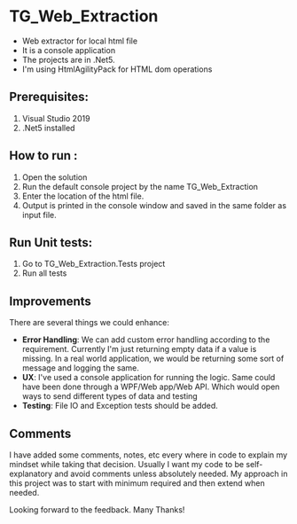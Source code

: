 # TG_Web_Extraction
- Web extractor for local html file
- It is a console application
- The projects are in .Net5.
- I'm using HtmlAgilityPack for HTML dom operations

## Prerequisites:
1. Visual Studio 2019
2. .Net5 installed

## How to run :
1. Open the solution
2. Run the default console project by the name TG_Web_Extraction
3. Enter the location of the html file.
4. Output is printed in the console window and saved in the same folder as input file.

## Run Unit tests:
1. Go to TG_Web_Extraction.Tests project
2. Run all tests

## Improvements 

There are several things we could enhance:

- **Error Handling**: We can add custom error handling according to the requirement. Currently I'm just returning empty data if a value is missing. In a real world application, we would be returning some sort of message and logging the same.
- **UX**: I've used a console application for running the logic. Same could have been done through a WPF/Web app/Web API. Which would open ways to send different types of data and testing
- **Testing**:  File IO and Exception tests should be added.

## Comments
I have added some comments, notes, etc every where in code to explain my mindset while taking that decision.
Usually I want my code to be self-explanatory and avoid comments unless absolutely needed. 
My approach in this project was to start with minimum required and then extend when needed.

Looking forward to the feedback. Many Thanks!

